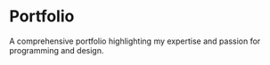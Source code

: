 # Portfolio
A comprehensive portfolio highlighting my expertise and passion for programming and design.
